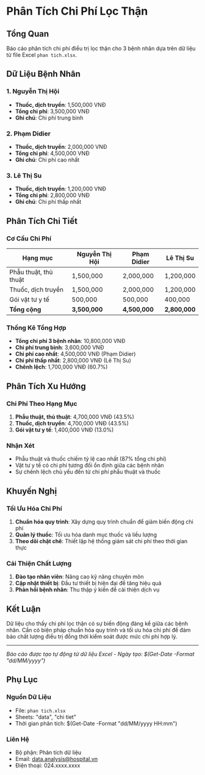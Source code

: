 # Phân Tích Chi Phí Lọc Thận

## Tổng Quan

Báo cáo phân tích chi phí điều trị lọc thận cho 3 bệnh nhân dựa trên dữ liệu từ file Excel `phan tich.xlsx`.

## Dữ Liệu Bệnh Nhân

### 1. Nguyễn Thị Hội
- **Thuốc, dịch truyền**: 1,500,000 VNĐ
- **Tổng chi phí**: 3,500,000 VNĐ
- **Ghi chú**: Chi phí trung bình

### 2. Phạm Didier
- **Thuốc, dịch truyền**: 2,000,000 VNĐ
- **Tổng chi phí**: 4,500,000 VNĐ
- **Ghi chú**: Chi phí cao nhất

### 3. Lê Thị Su
- **Thuốc, dịch truyền**: 1,200,000 VNĐ
- **Tổng chi phí**: 2,800,000 VNĐ
- **Ghi chú**: Chi phí thấp nhất

## Phân Tích Chi Tiết

### Cơ Cấu Chi Phí

| Hạng mục | Nguyễn Thị Hội | Phạm Didier | Lê Thị Su |
|----------|----------------|-------------|----------|
| Phẫu thuật, thủ thuật | 1,500,000 | 2,000,000 | 1,200,000 |
| Thuốc, dịch truyền | 1,500,000 | 2,000,000 | 1,200,000 |
| Gói vật tư y tế | 500,000 | 500,000 | 400,000 |
| **Tổng cộng** | **3,500,000** | **4,500,000** | **2,800,000** |

### Thống Kê Tổng Hợp

- **Tổng chi phí 3 bệnh nhân**: 10,800,000 VNĐ
- **Chi phí trung bình**: 3,600,000 VNĐ
- **Chi phí cao nhất**: 4,500,000 VNĐ (Phạm Didier)
- **Chi phí thấp nhất**: 2,800,000 VNĐ (Lê Thị Su)
- **Chênh lệch**: 1,700,000 VNĐ (60.7%)

## Phân Tích Xu Hướng

### Chi Phí Theo Hạng Mục

1. **Phẫu thuật, thủ thuật**: 4,700,000 VNĐ (43.5%)
2. **Thuốc, dịch truyền**: 4,700,000 VNĐ (43.5%)
3. **Gói vật tư y tế**: 1,400,000 VNĐ (13.0%)

### Nhận Xét

- Phẫu thuật và thuốc chiếm tỷ lệ cao nhất (87% tổng chi phí)
- Vật tư y tế có chi phí tương đối ổn định giữa các bệnh nhân
- Sự chênh lệch chủ yếu đến từ chi phí phẫu thuật và thuốc

## Khuyến Nghị

### Tối Ưu Hóa Chi Phí

1. **Chuẩn hóa quy trình**: Xây dựng quy trình chuẩn để giảm biến động chi phí
2. **Quản lý thuốc**: Tối ưu hóa danh mục thuốc và liều lượng
3. **Theo dõi chặt chẽ**: Thiết lập hệ thống giám sát chi phí theo thời gian thực

### Cải Thiện Chất Lượng

1. **Đào tạo nhân viên**: Nâng cao kỹ năng chuyên môn
2. **Cập nhật thiết bị**: Đầu tư thiết bị hiện đại để tăng hiệu quả
3. **Phản hồi bệnh nhân**: Thu thập ý kiến để cải thiện dịch vụ

## Kết Luận

Dữ liệu cho thấy chi phí lọc thận có sự biến động đáng kể giữa các bệnh nhân. Cần có biện pháp chuẩn hóa quy trình và tối ưu hóa chi phí để đảm bảo chất lượng điều trị đồng thời kiểm soát được mức chi phí hợp lý.

---

*Báo cáo được tạo tự động từ dữ liệu Excel - Ngày tạo: $(Get-Date -Format "dd/MM/yyyy")*

## Phụ Lục

### Nguồn Dữ Liệu
- File: `phan tich.xlsx`
- Sheets: "data", "chi tiet"
- Thời gian phân tích: $(Get-Date -Format "dd/MM/yyyy HH:mm")

### Liên Hệ
- Bộ phận: Phân tích dữ liệu
- Email: data.analysis@hospital.vn
- Điện thoại: 024.xxxx.xxxx
